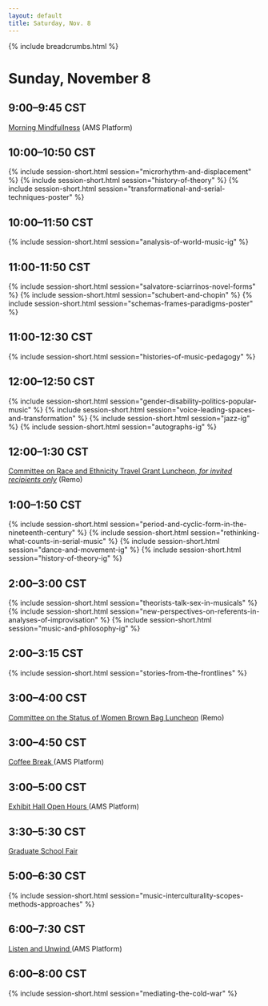 ```yaml
---
layout: default
title: Saturday, Nov. 8
---
```

{% include breadcrumbs.html %}

# Sunday, November 8


## 9:00–9:45 CST
<p class="non-session"><a href="https://ams2020.pathable.co/meetings/virtual/YEKJ4Pn3ieCXgggmB">Morning Mindfullness</a><span> (AMS Platform)</span></p>

## 10:00–10:50 CST
{% include session-short.html session="microrhythm-and-displacement" %}
{% include session-short.html session="history-of-theory" %}
{% include session-short.html session="transformational-and-serial-techniques-poster" %}

## 10:00–11:50 CST
{% include session-short.html session="analysis-of-world-music-ig" %}


## 11:00-11:50 CST
{% include session-short.html session="salvatore-sciarrinos-novel-forms" %}
{% include session-short.html session="schubert-and-chopin" %}
{% include session-short.html session="schemas-frames-paradigms-poster" %}

## 11:00-12:30 CST
{% include session-short.html session="histories-of-music-pedagogy" %}

## 12:00–12:50 CST
{% include session-short.html session="gender-disability-politics-popular-music" %}
{% include session-short.html session="voice-leading-spaces-and-transformation" %}
{% include session-short.html session="jazz-ig" %}
{% include session-short.html session="autographs-ig" %}

## 12:00–1:30 CST
<p class="non-session"><a href="">Committee on Race and Ethnicity Travel Grant Luncheon, <em>for invited recipients only</em></a><span> (Remo)</span></p>

## 1:00–1:50 CST
{% include session-short.html session="period-and-cyclic-form-in-the-nineteenth-century" %}
{% include session-short.html session="rethinking-what-counts-in-serial-music" %}
{% include session-short.html session="dance-and-movement-ig" %}
{% include session-short.html session="history-of-theory-ig" %}

## 2:00–3:00 CST
{% include session-short.html session="theorists-talk-sex-in-musicals" %}
{% include session-short.html session="new-perspectives-on-referents-in-analyses-of-improvisation" %}
{% include session-short.html session="music-and-philosophy-ig" %}

## 2:00–3:15 CST
{% include session-short.html session="stories-from-the-frontlines" %}

## 3:00–4:00 CST
<p class="non-session"><a href="https://live.remo.co/e/smt-cmte-on-the-status-of-women-">Committee on the Status of Women Brown Bag Luncheon</a><span> (Remo)</span></p>

## 3:00–4:50 CST
<p class="non-session"><a href="https://ams2020.pathable.co/meetings/FtnTFFbwqzn4qimGS">Coffee Break </a><span>(AMS Platform)</span></p>

## 3:00–5:00 CST
<p class="non-session"><a href="https://ams2020.pathable.co/trade-show/organizations">Exhibit Hall Open Hours </a><span>(AMS Platform)</span></p>

## 3:30–5:30 CST
<p class="non-session"><a href="/graduate-fair">Graduate School Fair</a><span></span>
</p>

## 5:00–6:30 CST
{% include session-short.html session="music-interculturality-scopes-methods-approaches" %}

## 6:00–7:30 CST
<p class="non-session"><a href="https://ams2020.pathable.co/meetings/virtual/Ee2fK9u4JovtaBbB8">Listen and Unwind </a><span>(AMS Platform)</span>
</p>

## 6:00–8:00 CST
{% include session-short.html session="mediating-the-cold-war" %}

